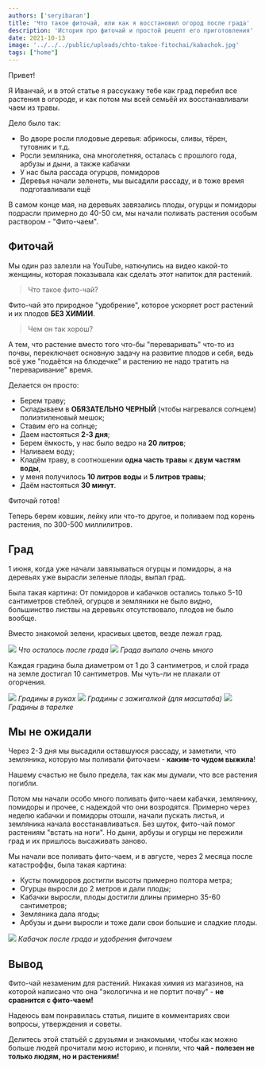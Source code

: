 ```yaml
---
authors: ['seryibaran']
title: 'Что такое фиточай, или как я восстановил огород после града'
description: 'История про фиточай и простой рецепт его приготовления'
date: 2021-10-13
image: '../../../public/uploads/chto-takoe-fitochai/kabachok.jpg'
tags: ["home"]
---
```


Привет!

Я Иванчай, и в этой статье я рассyкажу тебе как град перебил все растения в огороде, и как потом мы всей семьёй их восстанавливали чаем из травы.

Дело было так:

- Во дворе росли плодовые деревья: абрикосы, сливы, тёрен, тутовник и т.д.
- Росли земляника, она многолетняя, осталась с прошлого года, арбузы и дыни, а также кабачки
- У нас была рассада огурцов, помидоров
- Деревья начали зеленеть, мы высадили рассаду, и в тоже время подготавливали ещё

В самом конце мая, на деревьях завязались плоды, огурцы и помидоры подрасли примерно до 40-50 см, мы начали поливать растения особым раствором - "Фито-чаем".

## Фиточай

Мы один раз залезли на YouTube, наткнулись на видео какой-то женщины, которая показывала как сделать этот напиток для растений.

> Что такое фито-чай?

Фито-чай это природное "удобрение", которое ускоряет рост растений и их плодов **БЕЗ ХИМИИ**.

> Чем он так хорош?

А тем, что растение вместо того что-бы "переваривать" что-то из почвы, переключает основную задачу на развитие плодов и себя, ведь всё уже "подаётся на блюдечке" и растению не надо тратить на "переваривание" время.

Делается он просто:

- Берем траву;
- Складываем в **ОБЯЗАТЕЛЬНО ЧЕРНЫЙ** (чтобы нагревался солнцем) полиэтиленовый мешок;
- Ставим его на солнце;
- Даем настояться **2-3 дня**;
- Берем ёмкость, у наc было ведро на **20 литров**;
- Наливаем воду;
- Кладём траву, в соотношении **одна часть травы** к **двум частям воды**,
- у меня получилось **10 литров воды** и **5 литров травы**;
- Даём настояться **30 минут**.

Фиточай готов!

Теперь берем ковшик, лейку или что-то другое, и поливаем под корень растения, по 300-500 миллилитров.

## Град

1 июня, когда уже начали завязываться огурцы и помидоры, а на деревьях уже вырасли зеленые плоды, выпал град.

Была такая картина:
От помидоров и кабачков остались только 5-10 сантиметров стеблей, огурцов и земляники не было видно, большинство листвы на деревьях отсутствовало, плодов не было вообще.

Вместо знакомой зелени, красивых цветов, везде лежал град.

![](/uploads/chto-takoe-fitochai/grad-i-chelovek.webp)
_Что осталось после града_
![](/uploads/chto-takoe-fitochai/kalosha-i-grad.webp)
_Града выпало очень много_

Каждая градина была диаметром от 1 до 3 сантиметров, и слой града на земле достигал 10 сантиметров.
Мы чуть-ли не плакали от огорчения.

![](/uploads/chto-takoe-fitochai/grad-i-ruki.webp)
_Градины в руках_
![](/uploads/chto-takoe-fitochai/grad-i-zhiga.webp)
_Градины с зажигалкой (для масштаба)_
![](/uploads/chto-takoe-fitochai/gradiny-v-tarelke.webp)
_Градины в тарелке_

## Мы не ожидали

Через 2-3 дня мы высадили оставшуюся рассаду, и заметили, что земляника, которую мы поливали фиточаем - **каким-то чудом выжила**!

Нашему счастью не было предела, так как мы думали, что все растения погибли.

Потом мы начали особо много поливать фито-чаем кабачки, землянику, помидоры и прочее, с надеждой что они возродятся.
Примерно через неделю кабачки и помидоры отошли, начали пускать листья, и земляника начала восстанавливаться.
Без шуток, фито-чай помог растениям "встать на ноги".
Но дыни, арбузы и огурцы не пережили град и их пришлось высаживать заново.

Мы начали все поливать фито-чаем, и в августе, через 2 месяца после катастроффы, была такая картина:

- Кусты помидоров достигли высоты примерно полтора метра;
- Огурцы выросли до 2 метров и дали плоды;
- Кабачки выросли, плоды достигли длины примерно 35-60 сантиметров;
- Земляника дала ягоды;
- Арбузы и дыни выросли и тоже дали свои большие и сладкие плоды.

![](/uploads/chto-takoe-fitochai/kabachok.jpg)
_Кабачок после града и удобрения фиточаем_

## Вывод

Фито-чай незаменим для растений. Никакая химия из магазинов, на которой написано что она "экологична и не портит почву" - **не сравнится с фито-чаем!**

Надеюсь вам понравилась статья, пишите в комментариях свои
вопросы, утверждения и советы.

Делитесь этой статьёй с друзьями и знакомыми, чтобы как можно
больше людей прочитали мою историю, и поняли, что **чай - полезен не только людям, но и растениям!**
